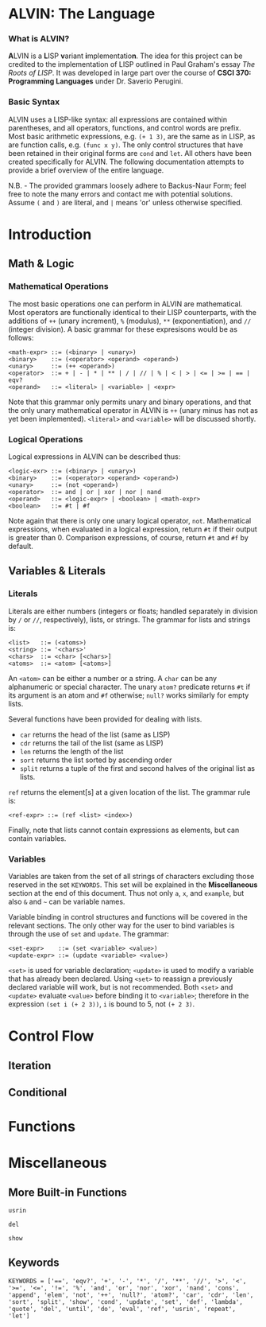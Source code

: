 # ALVIN: The Language

### What is ALVIN?

**A**LVIN is a **L**ISP **v**ariant **i**mplementatio**n**. The idea for this project can be credited to the implementation of LISP outlined in Paul Graham's essay *The Roots of LISP*. It was developed in large part over the course of __CSCI 370: Programming Languages__ under Dr. Saverio Perugini.

### Basic Syntax

ALVIN uses a LISP-like syntax: all expressions are contained within parentheses, and all operators, functions, and control words are prefix. Most basic arithmetic expressions, e.g. `(+ 1 3)`, are the same as in LISP, as are function calls, e.g. `(func x y)`. The only control structures that have been retained in their original forms are `cond` and `let`. All others have been created specifically for ALVIN. The following documentation attempts to provide a brief overview of the entire language.

N.B. - The provided grammars loosely adhere to Backus-Naur Form; feel free to note the many errors and contact me with potential solutions. Assume `(` and `)` are literal, and `|` means 'or' unless otherwise specified.

# Introduction

## Math & Logic

### Mathematical Operations

The most basic operations one can perform in ALVIN are mathematical. Most operators are functionally identical to their LISP counterparts, with the additions of `++` (unary increment), `%` (modulus), `**` (exponentiation), and `//` (integer division). A basic grammar for these expresisons would be as follows:

```
<math-expr> ::= (<binary> | <unary>)
<binary>    ::= (<operator> <operand> <operand>)
<unary>     ::= (++ <operand>)
<operator>  ::= + | - | * | ** | / | // | % | < | > | <= | >= | == | eqv?
<operand>   ::= <literal> | <variable> | <expr>
```

Note that this grammar only permits unary and binary operations, and that the only unary mathematical operator in ALVIN is `++` (unary minus has not as yet been implemented). `<literal>` and `<variable>` will be discussed shortly.

### Logical Operations

Logical expressions in ALVIN can be described thus:

```
<logic-exr> ::= (<binary> | <unary>)
<binary>    ::= (<operator> <operand> <operand>)
<unary>     ::= (not <operand>)
<operator>  ::= and | or | xor | nor | nand
<operand>   ::= <logic-expr> | <boolean> | <math-expr>
<boolean>   ::= #t | #f
```

Note again that there is only one unary logical operator, `not`. Mathematical expressions, when evaluated in a logical expression, return `#t` if their output is greater than 0. Comparison expressions, of course, return `#t` and `#f` by default.


## Variables & Literals

### Literals

Literals are either numbers (integers or floats; handled separately in division by `/` or `//`, respectively), lists, or strings. The grammar for lists and strings is:

```
<list>   ::= (<atoms>)
<string> ::= '<chars>'
<chars>  ::= <char> [<chars>]
<atoms>  ::= <atom> [<atoms>]
```

An `<atom>` can be either a number or a string. A `char` can be any alphanumeric or special character. The unary `atom?` predicate returns `#t` if its argument is an atom and `#f` otherwise; `null?` works similarly for empty lists.

Several functions have been provided for dealing with lists. 
- `car` returns the head of the list (same as LISP)
- `cdr` returns the tail of the list (same as LISP)
- `len` returns the length of the list
- `sort` returns the list sorted by ascending order
- `split` returns a tuple of the first and second halves of the original list as lists.

`ref` returns the element[s] at a given location of the list. The grammar rule is:

`<ref-expr> ::= (ref <list> <index>)`

Finally, note that lists cannot contain expressions as elements, but can contain variables.

### Variables

Variables are taken from the set of all strings of characters excluding those reserved in the set `KEYWORDS`. This set will be explained in the __Miscellaneous__ section at the end of this document. Thus not only `a`, `x`, and `example`, but also `&` and `~` can be variable names. 

Variable binding in control structures and functions will be covered in the relevant sections. The only other way for the user to bind variables is through the use of `set` and `update`. The grammar:

```
<set-expr>    ::= (set <variable> <value>)
<update-expr> ::= (update <variable> <value>)
```

`<set>` is used for variable declaration; `<update>` is used to modify a variable that has already been declared. Using `<set>` to reassign a previously declared variable will work, but is not recommended. Both `<set>` and `<update>` evaluate `<value>` before binding it to `<variable>`; therefore in the expression `(set i (+ 2 3))`, `i` is bound to 5, not `(+ 2 3)`.

# Control Flow

## Iteration

## Conditional

## 

# Functions

# Miscellaneous

## More Built-in Functions


`usrin`

`del`

`show`


## Keywords

```
KEYWORDS = ['==', 'eqv?', '+', '-', '*', '/', '**', '//', '>', '<', '>=', '<=', '!=', '%', 'and', 'or', 'nor', 'xor', 'nand', 'cons', 'append', 'elem', 'not', '++', 'null?', 'atom?', 'car', 'cdr', 'len', 'sort', 'split', 'show', 'cond', 'update', 'set', 'def', 'lambda', 'quote', 'del', 'until', 'do', 'eval', 'ref', 'usrin', 'repeat', 'let']
```
